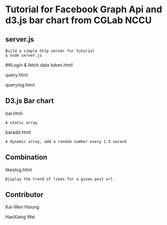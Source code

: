 # Tutorial for Facebook Graph Api and d3.js bar chart from CGLab NCCU

## server.js
	Build a simple http server for tutorial
    $ node server.js

##Login & fetch data
token.html

query.html

querylog.html

## D3.js Bar chart
bar.html

	A static array

baradd.html

	A dynamic array, add a random number every 1.5 second

## Combination
likeslog.html

	Display the trend of likes for a given post url

## Contributor
Kai-Wen Hsiung

HaoXiang Wei

